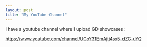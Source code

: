 ```yaml
---
layout: post
title: "My YouTube Channel"
---
```

<!-- wp:paragraph -->
<p>I have a youtube channel where I upload GD showcases:</p>
<!-- /wp:paragraph -->

<!-- wp:paragraph -->
<p><a href="https://www.youtube.com/channel/UCoY31EmAjtj4sx5-dZG-uYQ">https://www.youtube.com/channel/UCoY31EmAjtj4sx5-dZG-uYQ</a></p>
<!-- /wp:paragraph -->